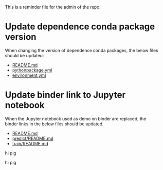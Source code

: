 This is a reminder file for the admin of the repo.

# Update dependence conda package version

When changing the version of dependence conda packages, the below files should be updated:
- [README.md](./README.md)
- [pythonpackage.yml](./.github/workflows/pythonpackage.yml)
- [environment.yml](./binder/environment.yml)


# Update binder link to Jupyter notebook

When the Jupyter notebook used as demo on binder are replaced, the binder links in the
below files should be updated. 
- [README.md](./README.md)
- [predict/README.md](./bondnet/scripts/examples/predict/README.md)
- [train/README.md](./bondnet/scripts/examples/train/README.md)


hi pig

hi pig
